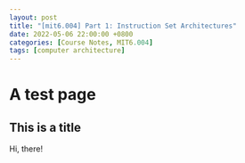 ```yaml
---
layout: post
title: "[mit6.004] Part 1: Instruction Set Architectures"
date: 2022-05-06 22:00:00 +0800
categories: [Course Notes, MIT6.004]
tags: [computer architecture]
---
```


# A test page
## This is a title

Hi, there!